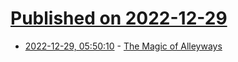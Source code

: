 # [Published on 2022-12-29](index.md)

* [2022-12-29, 05:50:10](https://news.ycombinator.com/item?id=34169951) - [The Magic of Alleyways](https://hazlitt.net/longreads/magic-alleyways)
